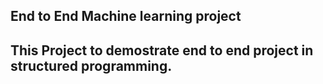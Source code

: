 ## End to End Machine learning project
## This Project to demostrate end to end project in structured programming.


